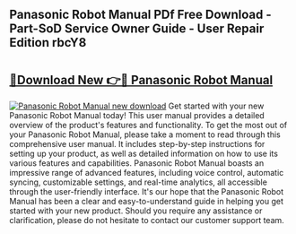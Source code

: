 ## Panasonic Robot Manual PDf Free Download - Part-SoD Service Owner Guide - User Repair Edition rbcY8

# <h2><a href="http://bc62743.oget.top/?id=Panasonic+Robot+Manual">🔗Download New 👉🔴 Panasonic Robot Manual</a></h2>

[![Panasonic Robot Manual new download](https://i.imgur.com/5g1atiW.png)](http://bc62743.oget.top/?id=Panasonic+Robot+Manual)
Get started with your new Panasonic Robot Manual today! This user manual provides a detailed overview of the product's features and functionality. To get the most out of your Panasonic Robot Manual, please take a moment to read through this comprehensive user manual. It includes step-by-step instructions for setting up your product, as well as detailed information on how to use its various features and capabilities. Panasonic Robot Manual boasts an impressive range of advanced features, including voice control, automatic syncing, customizable settings, and real-time analytics, all accessible through the user-friendly interface. It's our hope that the Panasonic Robot Manual has been a clear and easy-to-understand guide in helping you get started with your new product. Should you require any assistance or clarification, please do not hesitate to contact our customer support team.
